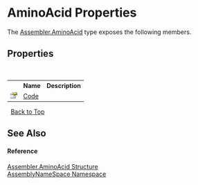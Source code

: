 # AminoAcid Properties
 

The <a href="6c08d832-b4a6-5a74-e503-fb03127f8c59">Assembler.AminoAcid</a> type exposes the following members.


## Properties
&nbsp;<table><tr><th></th><th>Name</th><th>Description</th></tr><tr><td>![Public property](media/pubproperty.gif "Public property")</td><td><a href="96485775-30c2-89df-3835-e607aa5fe26c">Code</a></td><td /></tr></table>&nbsp;
<a href="#aminoacid-properties">Back to Top</a>

## See Also


#### Reference
<a href="6c08d832-b4a6-5a74-e503-fb03127f8c59">Assembler.AminoAcid Structure</a><br /><a href="6bcc80ef-5cfd-db5f-1eb2-7297d1c16397">AssemblyNameSpace Namespace</a><br />